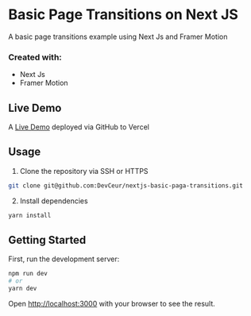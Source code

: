 # Basic Page Transitions on Next JS

A basic page transitions example using Next Js and Framer Motion

### Created with:

- Next Js
- Framer Motion

## Live Demo

A [Live Demo](https://nextjs-basic-page-transitions.vercel.app/) deployed via GitHub to Vercel

## Usage

1. Clone the repository via SSH or HTTPS

```bash
git clone git@github.com:DevCeur/nextjs-basic-paga-transitions.git
```

2. Install dependencies

```bash
yarn install
```

## Getting Started

First, run the development server:

```bash
npm run dev
# or
yarn dev
```

Open [http://localhost:3000](http://localhost:3000) with your browser to see the result.
